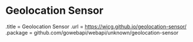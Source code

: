 # Geolocation Sensor

.title = Geolocation Sensor
.url = <https://wicg.github.io/geolocation-sensor/>
.package = github.com/gowebapi/webapi/unknown/geolocation-sensor
